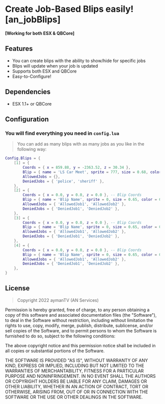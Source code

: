 # **Create Job-Based Blips easily!** [an_jobBlips]
**[Working for both ESX & QBCore]**

## Features
- You can create blips with the ability to show/hide for specific jobs
- Blips will update when your job is updated
- Supports both ESX and QBCore
- Easy-to-Configure!

## Dependencies
- ESX 1.1+ or QBCore

## Configuration
### You will find everything you need in `config.lua`
> You can add as many blips with as many jobs as you like in the following way:

```lua
Config.Blips = {
	[1] = {
		Coords = { x = 859.88, y = -2363.52, z = 30.34 },
		Blip = { name = 'LS Car Meet', sprite = 777, size = 0.68, color = 0 },
		AllowedJobs = {},
		DeniedJobs = { 'police', 'sheriff' },
	},
	[2] = {
		Coords = { x = 0.0, y = 0.0, z = 0.0 }, -- Blip Coords
		Blip = { name = 'Blip Name', sprite = 0, size = 0.65, color = 0 }, 
		AllowedJobs = { 'AllowedJob1', 'AllowedJob2' }, 
		DeniedJobs = { 'DeniedJob1', 'DeniedJob2' }, 
	},
	[3] = {
		Coords = { x = 0.0, y = 0.0, z = 0.0 }, -- Blip Coords
		Blip = { name = 'Blip Name', sprite = 0, size = 0.65, color = 0 }, 
		AllowedJobs = { 'AllowedJob1', 'AllowedJob2' }, 
		DeniedJobs = { 'DeniedJob1', 'DeniedJob2' },
	},
	[4] = {
		Coords = { x = 0.0, y = 0.0, z = 0.0 }, -- Blip Coords
		Blip = { name = 'Blip Name', sprite = 0, size = 0.65, color = 0 }, 
		AllowedJobs = { 'AllowedJob1', 'AllowedJob2' },
		DeniedJobs = { 'DeniedJob1', 'DeniedJob2' }, 
	},
}
```

## License
> Copyright 2022 aymanTV (AN Services)

Permission is hereby granted, free of charge, to any person obtaining a copy of this software and associated documentation files (the "Software"), to deal in the Software without restriction, including without limitation the rights to use, copy, modify, merge, publish, distribute, sublicense, and/or sell copies of the Software, and to permit persons to whom the Software is furnished to do so, subject to the following conditions:

The above copyright notice and this permission notice shall be included in all copies or substantial portions of the Software.

THE SOFTWARE IS PROVIDED "AS IS", WITHOUT WARRANTY OF ANY KIND, EXPRESS OR IMPLIED, INCLUDING BUT NOT LIMITED TO THE WARRANTIES OF MERCHANTABILITY, FITNESS FOR A PARTICULAR PURPOSE AND NONINFRINGEMENT. IN NO EVENT SHALL THE AUTHORS OR COPYRIGHT HOLDERS BE LIABLE FOR ANY CLAIM, DAMAGES OR OTHER LIABILITY, WHETHER IN AN ACTION OF CONTRACT, TORT OR OTHERWISE, ARISING FROM, OUT OF OR IN CONNECTION WITH THE SOFTWARE OR THE USE OR OTHER DEALINGS IN THE SOFTWARE.
